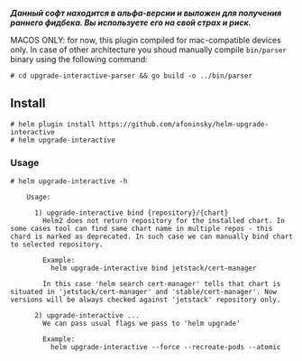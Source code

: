 ***Данный софт находится в альфа-версии и выложен для получения раннего фидбека. Вы используете его на свой страх и риск.***

MACOS ONLY: for now, this plugin compiled for mac-compatible devices only. In case of other architecture you shoud manually compile `bin/parser` binary using the following command:
```
# cd upgrade-interactive-parser && go build -o ../bin/parser
```

## Install
```
# helm plugin install https://github.com/afoninsky/helm-upgrade-interactive
# helm upgrade-interactive
```

### Usage
```
# helm upgrade-interactive -h
  
    Usage:

      1) upgrade-interactive bind {repository}/{chart}
        Helm2 does not return repository for the installed chart. In some cases tool can find same chart name in multiple repos - this chard is marked as deprecated. In such case we can manually bind chart to selected repository.

        Example:
          helm upgrade-interactive bind jetstack/cert-manager

        In this case 'helm search cert-manager' tells that chart is situated in 'jetstack/cert-manager' and 'stable/cert-manager'. Now versions will be always checked against 'jetstack' repository only.

      2) upgrade-interactive ...
        We can pass usual flags we pass to 'helm upgrade'

        Example:
          helm upgrade-interactive --force --recreate-pods --atomic
```
